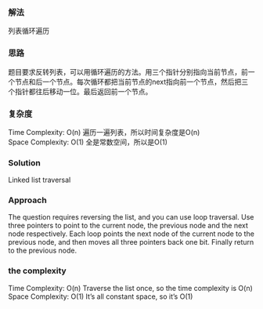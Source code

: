 ### 解法 
列表循环遍历

### 思路
题目要求反转列表，可以用循环遍历的方法。用三个指针分别指向当前节点，前一个节点和后一个节点。每次循环都把当前节点的next指向前一个节点，然后把三个指针都往后移动一位。最后返回前一个节点。

### 复杂度
Time Complexity: O(n) 遍历一遍列表，所以时间复杂度是O(n)    
Space Complexity: O(1) 全是常数空间，所以是O(1)


### Solution
Linked list traversal

### Approach
The question requires reversing the list, and you can use loop traversal. Use three pointers to point to the current node, the previous node and the next node respectively. Each loop points the next node of the current node to the previous node, and then moves all three pointers back one bit. Finally return to the previous node.

### the complexity
Time Complexity: O(n) Traverse the list once, so the time complexity is O(n)  
Space Complexity: O(1) It’s all constant space, so it’s O(1)